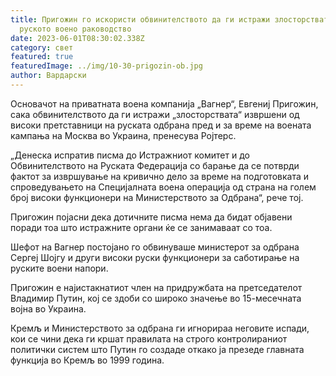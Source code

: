 ```yaml
---
title: Пригожин го искористи обвинителството да ги истражи злосторствата на
  руското воено раководство
date: 2023-06-01T08:30:02.338Z
category: свет
featured: true
featuredImage: ../img/10-30-prigozin-ob.jpg
author: Вардарски
---
```

Основачот на приватната воена компанија „Вагнер“, Евгениј Пригожин, сака обвинителството да ги истражи „злосторствата“ извршени од високи претставници на руската одбрана пред и за време на воената кампања на Москва во Украина, пренесува Ројтерс.

„Денеска испратив писма до Истражниот комитет и до Обвинителството на Руската Федерација со барање да се потврди фактот за извршување на кривично дело за време на подготовката и спроведувањето на Специјалната воена операција од страна на голем број високи функционери на Министерството за Одбрана“, рече тој.

Пригожин појасни дека дотичните писма нема да бидат објавени поради тоа што истражните органи ќе се занимаваат со тоа.

Шефот на Вагнер постојано го обвинуваше министерот за одбрана Сергеј Шојгу и други високи руски функционери за саботирање на руските воени напори.

Пригожин е најистакнатиот член на придружбата на претседателот Владимир Путин, кој се здоби со широко значење во 15-месечната војна во Украина.

Кремљ и Министерството за одбрана ги игнорираа неговите испади, кои се чини дека ги кршат правилата на строго контролираниот политички систем што Путин го создаде откако ја презеде главната функција во Кремљ во 1999 година.